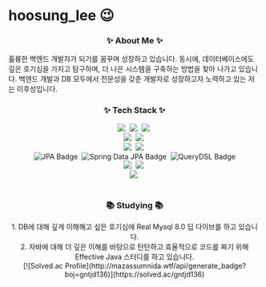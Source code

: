 # hoosung_lee 😉

<!--내용 부분-->
<h3 align="center">✨ About Me ✨</h3>
훌륭한 백엔드 개발자가 되기를 꿈꾸며 성장하고 있습니다. 동시에, 데이터베이스에도 깊은 호기심을 가지고 탐구하며, 더 나은 시스템을 구축하는 방법을 찾아 나가고 있습니다. 백엔드 개발과 DB 모두에서 전문성을 갖춘 개발자로 성장하고자 노력하고 있는 저는 이후성입니다.

<h3 align="center">✨ Tech Stack ✨</h3>
<div align="center">
  <img src="https://img.shields.io/badge/html5-E34F26.svg?style=for-the-badge&logo=html5&logoColor=white" />&nbsp
  <img src="https://img.shields.io/badge/javascript-F7DF1E.svg?style=for-the-badge&logo=javascript&logoColor=20232a" />&nbsp
  <img src="https://img.shields.io/badge/typescript-007ACC.svg?style=for-the-badge&logo=typescript&logoColor=white" />&nbsp
</div>

<div align="center">
  <img src="https://img.shields.io/badge/c++-00599C.svg?&style=for-the-badge&logo=c%2B%2B&logoColor=white" />&nbsp
  <img src="https://img.shields.io/badge/java-%23ED8B00.svg?&style=for-the-badge&logo=openjdk&logoColor=white" />&nbsp
</div>
<div align="center">
  <img src="https://img.shields.io/badge/Spring-6DB33F.svg?&style=for-the-badge&logo=Spring&logoColor=white" />&nbsp
  <img src="https://img.shields.io/badge/springboot-6DB33F.svg?&style=for-the-badge&logo=springboot&logoColor=white" />&nbsp
<div align="center">
  <img src="https://img.shields.io/badge/JPA-2496ED.svg?&style=for-the-badge&logoColor=white" alt="JPA Badge" />&nbsp
  <img src="https://img.shields.io/badge/Spring%20Data%20JPA-2496ED.svg?&style=for-the-badge&logoColor=white" alt="Spring Data JPA Badge" />&nbsp
  <img src="https://img.shields.io/badge/querydsl-2496ED.svg?style=for-the-badge&logoColor=20232a" alt="QueryDSL Badge" />
</div>
<div align="center">
  <img src="https://img.shields.io/badge/mysql-4479A1.svg?&style=for-the-badge&logo=mysql&logoColor=white" />&nbsp
  <img src="https://img.shields.io/badge/redis-DC382D.svg?&style=for-the-badge&logo=redis&logoColor=white" />&nbsp
</div>

<div align="center">
  <img src="https://img.shields.io/badge/Docker-2496ED.svg?&style=for-the-badge&logo=Docker&logoColor=white" />&nbsp
 </div>

<br>

<h3 align="center">📚 Studying 📚</h3>
  1. DB에 대해 깊게 이해해고 싶은 호기심에 Real Mysql 8.0 딥 다이브를 하고 있습니다.<br>
  2. 자바에 대해 더 깊은 이해를 바탕으로 탄탄하고 효율적으로 코드를 짜기 위해 Effective Java 스터디를 하고 있습니다.
<br>
[![Solved.ac Profile](http://mazassumnida.wtf/api/generate_badge?boj=gntjd136)](https://solved.ac/gntjd136)


<!--
**Hoo-sung/Hoo-sung** is a ✨ _special_ ✨ repository because its `README.md` (this file) appears on your GitHub profile.

Here are some ideas to get you started:

- 🔭 I’m currently working on ...
- 🌱 I’m currently learning ...
- 👯 I’m looking to collaborate on ...
- 🤔 I’m looking for help with ...
- 💬 Ask me about ...
- 📫 How to reach me: ...
- 😄 Pronouns: ...
- ⚡ Fun fact: ...
-->
